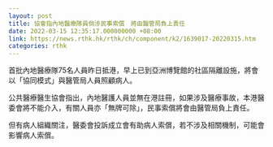 ```yaml
---
layout: post
title: 協會指內地醫療隊員倘涉民事索償　將由醫管局負上責任
date: 2022-03-15 12:35:17.000000000 +08:00
link: https://news.rthk.hk/rthk/ch/component/k2/1639017-20220315.htm
categories: rthk
---
```


首批內地醫療隊75名人員昨日抵港，早上已到亞洲博覽館的社區隔離設施，將會以「協同模式」與醫管局人員照顧病人。

公共醫療醫生協會指出，內地醫護人員並無在港註冊，如果涉及醫療事故，本港醫委會將不能介入，有關人員亦「無牌可除」，民事索償將會由醫管局負上責任。

但有病人組織關注，醫委會投訴成立會有助病人索償，若不涉及相關機制，可能會影響病人索償。
